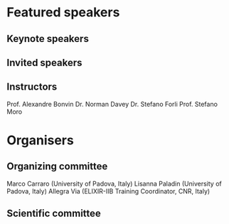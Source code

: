 # Featured speakers

## Keynote speakers


## Invited speakers


## Instructors
Prof. Alexandre Bonvin
Dr. Norman Davey
Dr. Stefano Forli
Prof. Stefano Moro

# Organisers


## Organizing committee

Marco Carraro (University of Padova, Italy)
Lisanna Paladin (University of Padova, Italy)
Allegra Via (ELIXIR-IIB Training Coordinator, CNR, Italy)

## Scientific committee
